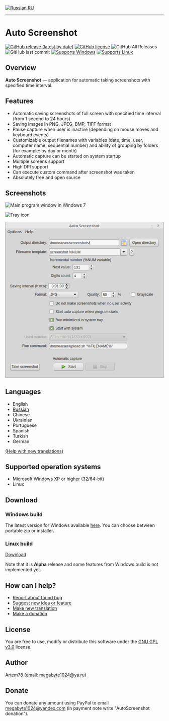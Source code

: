 [![Russian](images/russian_icon.png) RU](README-ru.md "Russian")

-------------------------  

Auto Screenshot
===============

[![GitHub release (latest by date)](https://img.shields.io/github/v/release/artem78/AutoScreenshot?style=plastic)](https://github.com/artem78/AutoScreenshot/releases/latest)
[![GitHub license](https://img.shields.io/github/license/artem78/AutoScreenshot?style=plastic)](https://github.com/artem78/AutoScreenshot/blob/master/LICENSE.txt)
![GitHub All Releases](https://img.shields.io/github/downloads/artem78/AutoScreenshot/total?style=plastic)
![GitHub last commit](https://img.shields.io/github/last-commit/artem78/AutoScreenshot?style=plastic)
[![Supports Windows](https://img.shields.io/badge/support-Windows-blue?logo=Windows&style=plastic)](https://github.com/artem78/AutoScreenshot/releases/latest)
[![Supports Linux](https://img.shields.io/badge/support-Linux-white?logo=Linux&style=plastic)](https://github.com/artem78/AutoScreenshot/releases/latest)

## Overview
**Auto Screenshot** — application for automatic taking screenshots with specified time interval.

## Features
* Automatic saving screenshots of full screen with specified time interval (from 1 second to 24 hours)
* Saving images in PNG, JPEG, BMP, TIFF <!--or GIF--> format
* Pause capture when user is inactive (depending on mouse moves and keyboard events) 
* Customizable output filenames with variables (date, time, user, computer name, sequential number) and ability of grouping by folders (for example: by day or month)
* Automatic capture can be started on system startup
* Multiple screens support
* High DPI support
* Can execute custom command after screenshot was taken
* Absolutely free and open source

## Screenshots
![Main program window in Windows 7](images/main_window.png "Main program window in Windows 7")

![Tray icon](images/tray_icon_animation.gif "Tray icon")

![Runinng on Linux Mint](images/main_window_in_linux_mint.png "Runinng on Linux Mint")

## Languages
* English
* [Russian](README-ru.md)
* Chinese
* Ukrainian
* Portuguese
* Spanish
* Turkish
* German

[(Help with new translations)](https://github.com/artem78/AutoScreenshot/issues/5)

## Supported operation systems
* Microsoft Windows XP or higher (32/64-bit)
* Linux

## Download
### Windows build
The latest version for Windows available [here](https://github.com/artem78/AutoScreenshot/releases/latest). You can choose between portable zip or installer.

### Linux build
[Download](https://github.com/artem78/AutoScreenshot/releases/tag/v1.10.4-linux.alpha.1)

Note that it is **Alpha** release and some features from Windows build is not implemented yet.

## How can I help?
* [Report about found bug](https://github.com/artem78/AutoScreenshot/issues/new?assignees=&labels=bug&template=bug_report.md&title=)
* [Suggest new idea or feature](https://github.com/artem78/AutoScreenshot/issues/new?assignees=&labels=enhancement&template=feature_request.md&title=)
* [Make new translation](https://github.com/artem78/AutoScreenshot/issues/5)
* [Make a donation](#donate)

## License
You are free to use, modify or distribute this software under the [GNU GPL v3.0](https://github.com/artem78/AutoScreenshot/blob/master/LICENSE.txt) license.

## Author
Artem78 (email: [megabyte1024@ya.ru](mailto:megabyte1024@ya.ru?subject=AutoScreenshot))

## Donate
You can donate any amount using PayPal to email <u>megabyte1024@yandex.com</u> (in payment note write "AutoScreenshot donation").
